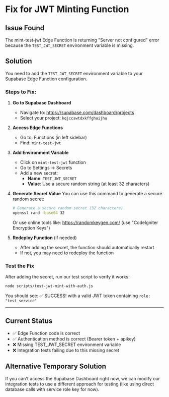 # Fix for JWT Minting Function

## Issue Found
The mint-test-jwt Edge Function is returning "Server not configured" error because the `TEST_JWT_SECRET` environment variable is missing.

## Solution
You need to add the `TEST_JWT_SECRET` environment variable to your Supabase Edge Function configuration.

### Steps to Fix:

1. **Go to Supabase Dashboard**
   - Navigate to: https://supabase.com/dashboard/projects
   - Select your project: `kqjccswtdxkffghuijhu`

2. **Access Edge Functions**
   - Go to: Functions (in left sidebar)
   - Find: `mint-test-jwt`

3. **Add Environment Variable**
   - Click on `mint-test-jwt` function
   - Go to Settings → Secrets
   - Add a new secret:
     - **Name**: `TEST_JWT_SECRET`
     - **Value**: Use a secure random string (at least 32 characters)

4. **Generate Secret Value**
   You can use this command to generate a secure random secret:
   ```bash
   # Generate a secure random secret (32 characters)
   openssl rand -base64 32
   ```
   
   Or use online tools like: https://randomkeygen.com/ (use "CodeIgniter Encryption Keys")

5. **Redeploy Function** (if needed)
   - After adding the secret, the function should automatically restart
   - If not, you may need to redeploy the function

### Test the Fix
After adding the secret, run our test script to verify it works:
```bash
node scripts/test-jwt-mint-with-auth.js
```

You should see: ✅ SUCCESS! with a valid JWT token containing `role: "test_service"`

---

## Current Status
- ✅ Edge Function code is correct
- ✅ Authentication method is correct (Bearer token + apikey)
- ❌ Missing TEST_JWT_SECRET environment variable
- ❌ Integration tests failing due to this missing secret

## Alternative Temporary Solution
If you can't access the Supabase Dashboard right now, we can modify our integration tests to use a different approach for testing (like using direct database calls with service role key for now).
